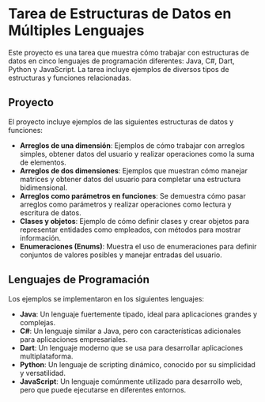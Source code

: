 # Tarea de Estructuras de Datos en Múltiples Lenguajes

Este proyecto es una tarea que muestra cómo trabajar con estructuras de datos en cinco lenguajes de programación diferentes: Java, C#, Dart, Python y JavaScript. La tarea incluye ejemplos de diversos tipos de estructuras y funciones relacionadas.

## Proyecto

El proyecto incluye ejemplos de las siguientes estructuras de datos y funciones:

- **Arreglos de una dimensión**: Ejemplos de cómo trabajar con arreglos simples, obtener datos del usuario y realizar operaciones como la suma de elementos.
- **Arreglos de dos dimensiones**: Ejemplos que muestran cómo manejar matrices y obtener datos del usuario para completar una estructura bidimensional.
- **Arreglos como parámetros en funciones**: Se demuestra cómo pasar arreglos como parámetros y realizar operaciones como lectura y escritura de datos.
- **Clases y objetos**: Ejemplo de cómo definir clases y crear objetos para representar entidades como empleados, con métodos para mostrar información.
- **Enumeraciones (Enums)**: Muestra el uso de enumeraciones para definir conjuntos de valores posibles y manejar entradas del usuario.

## Lenguajes de Programación

Los ejemplos se implementaron en los siguientes lenguajes:

- **Java**: Un lenguaje fuertemente tipado, ideal para aplicaciones grandes y complejas.
- **C#**: Un lenguaje similar a Java, pero con características adicionales para aplicaciones empresariales.
- **Dart**: Un lenguaje moderno que se usa para desarrollar aplicaciones multiplataforma.
- **Python**: Un lenguaje de scripting dinámico, conocido por su simplicidad y versatilidad.
- **JavaScript**: Un lenguaje comúnmente utilizado para desarrollo web, pero que puede ejecutarse en diferentes entornos.